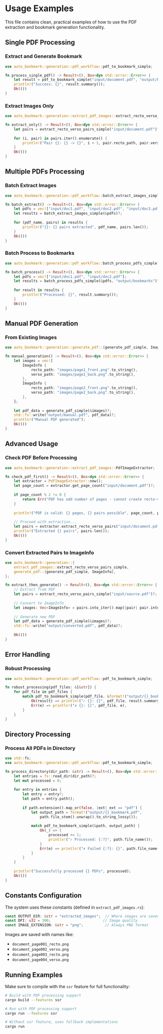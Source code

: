# Usage Examples

This file contains clean, practical examples of how to use the PDF extraction and bookmark generation functionality.

## Single PDF Processing

### Extract and Generate Bookmark
```rust
use auto_bookmark::generation::pdf_workflow::pdf_to_bookmark_simple;

fn process_single_pdf() -> Result<(), Box<dyn std::error::Error>> {
    let result = pdf_to_bookmark_simple("input/document.pdf", "output/bookmark.pdf")?;
    println!("Success: {}", result.summary());
    Ok(())
}
```

### Extract Images Only
```rust
use auto_bookmark::generation::extract_pdf_images::extract_recto_verso_pairs_simple;

fn extract_only() -> Result<(), Box<dyn std::error::Error>> {
    let pairs = extract_recto_verso_pairs_simple("input/document.pdf")?;
    
    for (i, pair) in pairs.iter().enumerate() {
        println!("Pair {}: {} -> {}", i + 1, pair.recto_path, pair.verso_path);
    }
    Ok(())
}
```

## Multiple PDFs Processing

### Batch Extract Images
```rust
use auto_bookmark::generation::pdf_workflow::batch_extract_images_simple;

fn batch_extract() -> Result<(), Box<dyn std::error::Error>> {
    let pdfs = vec!["input/doc1.pdf", "input/doc2.pdf", "input/doc3.pdf"];
    let results = batch_extract_images_simple(&pdfs)?;
    
    for (pdf_name, pairs) in results {
        println!("{}: {} pairs extracted", pdf_name, pairs.len());
    }
    Ok(())
}
```

### Batch Process to Bookmarks
```rust
use auto_bookmark::generation::pdf_workflow::batch_process_pdfs_simple;

fn batch_process() -> Result<(), Box<dyn std::error::Error>> {
    let pdfs = vec!["input/doc1.pdf", "input/doc2.pdf"];
    let results = batch_process_pdfs_simple(&pdfs, "output/bookmarks")?;
    
    for result in results {
        println!("Processed: {}", result.summary());
    }
    Ok(())
}
```

## Manual PDF Generation

### From Existing Images
```rust
use auto_bookmark::generation::generate_pdf::{generate_pdf_simple, ImageInfo};

fn manual_generation() -> Result<(), Box<dyn std::error::Error>> {
    let images = vec![
        ImageInfo {
            recto_path: "images/page1_front.png".to_string(),
            verso_path: "images/page1_back.png".to_string(),
        },
        ImageInfo {
            recto_path: "images/page2_front.png".to_string(),
            verso_path: "images/page2_back.png".to_string(),
        },
    ];
    
    let pdf_data = generate_pdf_simple(&images)?;
    std::fs::write("output/manual.pdf", pdf_data)?;
    println!("Manual PDF generated");
    Ok(())
}
```

## Advanced Usage

### Check PDF Before Processing
```rust
use auto_bookmark::generation::extract_pdf_images::PdfImageExtractor;

fn check_pdf_first() -> Result<(), Box<dyn std::error::Error>> {
    let extractor = PdfImageExtractor::new();
    let page_count = extractor.get_page_count("input/document.pdf")?;
    
    if page_count % 2 != 0 {
        return Err("PDF has odd number of pages - cannot create recto-verso pairs".into());
    }
    
    println!("PDF is valid: {} pages, {} pairs possible", page_count, page_count / 2);
    
    // Proceed with extraction...
    let pairs = extractor.extract_recto_verso_pairs("input/document.pdf")?;
    println!("Extracted {} pairs", pairs.len());
    Ok(())
}
```

### Convert Extracted Pairs to ImageInfo
```rust
use auto_bookmark::generation::{
    extract_pdf_images::extract_recto_verso_pairs_simple,
    generate_pdf::{generate_pdf_simple, ImageInfo},
};

fn extract_then_generate() -> Result<(), Box<dyn std::error::Error>> {
    // Extract from PDF
    let pairs = extract_recto_verso_pairs_simple("input/source.pdf")?;
    
    // Convert to ImageInfo
    let images: Vec<ImageInfo> = pairs.into_iter().map(|pair| pair.into()).collect();
    
    // Generate new PDF
    let pdf_data = generate_pdf_simple(&images)?;
    std::fs::write("output/converted.pdf", pdf_data)?;
    
    Ok(())
}
```

## Error Handling

### Robust Processing
```rust
use auto_bookmark::generation::pdf_workflow::pdf_to_bookmark_simple;

fn robust_processing(pdf_files: &[&str]) {
    for pdf_file in pdf_files {
        match pdf_to_bookmark_simple(pdf_file, &format!("output/{}_bookmark.pdf", pdf_file)) {
            Ok(result) => println!("✓ {}: {}", pdf_file, result.summary()),
            Err(e) => println!("✗ {}: {}", pdf_file, e),
        }
    }
}
```

## Directory Processing

### Process All PDFs in Directory
```rust
use std::fs;
use auto_bookmark::generation::pdf_workflow::pdf_to_bookmark_simple;

fn process_directory(dir_path: &str) -> Result<(), Box<dyn std::error::Error>> {
    let entries = fs::read_dir(dir_path)?;
    let mut processed = 0;
    
    for entry in entries {
        let entry = entry?;
        let path = entry.path();
        
        if path.extension().map_or(false, |ext| ext == "pdf") {
            let output_path = format!("output/{}_bookmark.pdf", 
                path.file_stem().unwrap().to_string_lossy());
            
            match pdf_to_bookmark_simple(&path, output_path) {
                Ok(_) => {
                    processed += 1;
                    println!("✓ Processed: {:?}", path.file_name());
                }
                Err(e) => println!("✗ Failed {:?}: {}", path.file_name(), e),
            }
        }
    }
    
    println!("Successfully processed {} PDFs", processed);
    Ok(())
}
```

## Constants Configuration

The system uses these constants (defined in `extract_pdf_images.rs`):

```rust
const OUTPUT_DIR: &str = "extracted_images";  // Where images are saved
const DPI: u32 = 300;                        // Image quality
const IMAGE_EXTENSION: &str = "png";          // Always PNG format
```

Images are saved with names like:
- `document_page001_recto.png`
- `document_page002_verso.png`
- `document_page003_recto.png`
- `document_page004_verso.png`

## Running Examples

Make sure to compile with the `ssr` feature for full functionality:

```bash
# Build with PDF processing support
cargo build --features ssr

# Run with PDF processing support
cargo run --features ssr

# Without ssr feature, uses fallback implementations
cargo run
```
